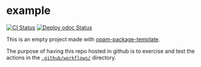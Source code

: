 # example

[![CI Status](https://github.com/mbarbin/opam-package-template-example/workflows/ci/badge.svg)](https://github.com/mbarbin/opam-package-template-example/actions/workflows/ci.yml)
[![Deploy odoc Status](https://github.com/mbarbin/opam-package-template-example/workflows/deploy-odoc/badge.svg)](https://github.com/mbarbin/opam-package-template-example/actions/workflows/deploy-odoc.yml)

This is an empty project made with [opam-package-template](https://github.com/mbarbin/opam-package-template).

The purpose of having this repo hosted in github is to exercise and test the
actions in the [`.github/workflows/`](.github/workflows/) directory.
